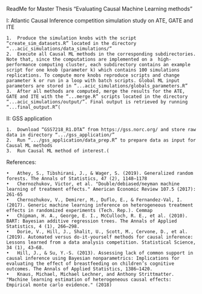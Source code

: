 ReadMe for Master Thesis “Evaluating Causal Machine Learning methods”

I: Atlantic Causal Inference competition simulation study on ATE, GATE and ITE

	1.	Produce the simulation knobs with the script “create_sim_datasets.R” located in the directory “...acic_simulations/data_simulations/” 
	2.	Execute all Causal ML methods in the corresponding subdirectories. Note that, since the computations are implemented on a  high-performance computing cluster, each subdirectory contains an example script for one knob (parameter k) which contains 100 simulations replications. To compute more knobs reproduce scripts and change parameter k or run in a loop with batch scripts. Global ML input parameters are stored in “...acic_simulations/globals_parameters.R” 
	3.	After all methods are computed, merge the results for the ATE, GATE and ITE with the “...merge.R” scripts located in the directory “...acic_simulations/output/”. Final output is retrieved by running “...final_output.R”(
II: GSS application  

	1.	Download “GSS7218_R1.DTA” from https://gss.norc.org/ and store raw data in directory “.../gss_application/”
	2.	Run “.../gss_application/data_prep.R” to prepare data as input for Causal ML methods
	3.	Run Causal ML method of interest.(
References:

	•	Athey, S., Tibshirani, J., & Wager, S. (2019). Generalized random forests. The Annals of Statistics, 47 (2), 1148–1178
	•	Chernozhukov, Victor, et al. "Double/debiased/neyman machine learning of treatment effects." American Economic Review 107.5 (2017): 261-65
	•	Chernozhukov, V., Demirer, M., Duflo, E., & Fernandez-Val, I. (2017). Generic machine learning inference on heterogeneous treatment effects in randomized experiments (Tech. Rep.). Cemmap
	•	Chipman, H. A., George, E. I., McCulloch, R. E., et al. (2010). BART: Bayesian additive regression trees. The Annals of Applied Statistics, 4 (1), 266–298.
	•	Dorie, V., Hill, J., Shalit, U., Scott, M., Cervone, D., et al. (2019). Automated versus do-it-yourself methods for causal inference: Lessons learned from a data analysis competition. Statistical Science, 34 (1), 43–68.
	•	Hill, J., & Su, Y.-S. (2013). Assessing lack of common support in causal inference using Bayesian nonparametrics: Implications for evaluating the effect of breastfeeding on children’s cognitive outcomes. The Annals of Applied Statistics, 1386–1420.
	•	Knaus, Michael, Michael Lechner, and Anthony Strittmatter. "Machine learning estimation of heterogeneous causal effects: Empirical monte carlo evidence." (2018)